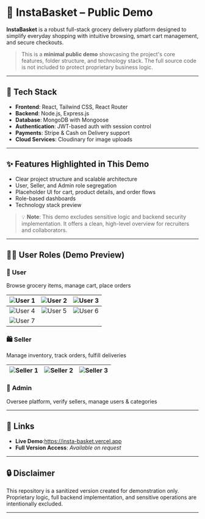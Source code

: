 # 🛒 InstaBasket – Public Demo

**InstaBasket** is a robust full-stack grocery delivery platform designed to simplify everyday shopping with intuitive browsing, smart cart management, and secure checkouts.

> This is a **minimal public demo** showcasing the project's core features, folder structure, and technology stack. The full source code is not included to protect proprietary business logic.

---

## 🔧 Tech Stack

- **Frontend**: React, Tailwind CSS, React Router
- **Backend**: Node.js, Express.js
- **Database**: MongoDB with Mongoose
- **Authentication**: JWT-based auth with session control
- **Payments**: Stripe & Cash on Delivery support
- **Cloud Services**: Cloudinary for image uploads

---

## ✨ Features Highlighted in This Demo

- Clear project structure and scalable architecture
- User, Seller, and Admin role segregation
- Placeholder UI for cart, product details, and order flows
- Role-based dashboards
- Technology stack preview

> 💡 **Note**: This demo excludes sensitive logic and backend security implementation. It offers a clean, high-level overview for recruiters and collaborators.

---

## 🧑‍💼 User Roles (Demo Preview)

### 👤 **User**
Browse grocery items, manage cart, place orders

| ![User 1](https://github.com/user-attachments/assets/059ec843-b113-4c69-9acc-eeea9613a711) | ![User 2](https://github.com/user-attachments/assets/2e0fc8d9-88af-456b-b3ba-ee43fe9c2b99) | ![User 3](https://github.com/user-attachments/assets/371695dc-eb26-4362-bb06-254f43eb5d4c) |
|:--:|:--:|:--:|
| ![User 4](https://github.com/user-attachments/assets/465afba4-ea23-4d4e-a8e1-9c9052117235) | ![User 5](https://github.com/user-attachments/assets/56e9b2a3-e92f-495b-96bf-44041f42cc9c) | ![User 6](https://github.com/user-attachments/assets/8b8cf28e-3c75-48b2-907c-cd4cd018d812) |
| ![User 7](https://github.com/user-attachments/assets/0fc95435-301f-4847-b4e5-864bf63f056c) |  |  |

### 🛍️ **Seller**
Manage inventory, track orders, fulfill deliveries

| ![Seller 1](https://github.com/user-attachments/assets/66782cb9-c9a0-4a65-951b-4961b7b9d9a6) | ![Seller 2](https://github.com/user-attachments/assets/88da90ed-9e5e-4c96-a86f-73c1757ef67e) | ![Seller 3](https://github.com/user-attachments/assets/107a8c77-dcc8-4547-9f70-2d315f309940) |
|:--:|:--:|:--:|


### 🔐 **Admin**
Oversee platform, verify sellers, manage users & categories



---

## 🔗 Links

- **Live Demo**:https://insta-basket.vercel.app
- **Full Version Access**: *Available on request*

---

## 🔒 Disclaimer

This repository is a sanitized version created for demonstration only. Proprietary logic, full backend implementation, and sensitive operations are intentionally excluded.

---


